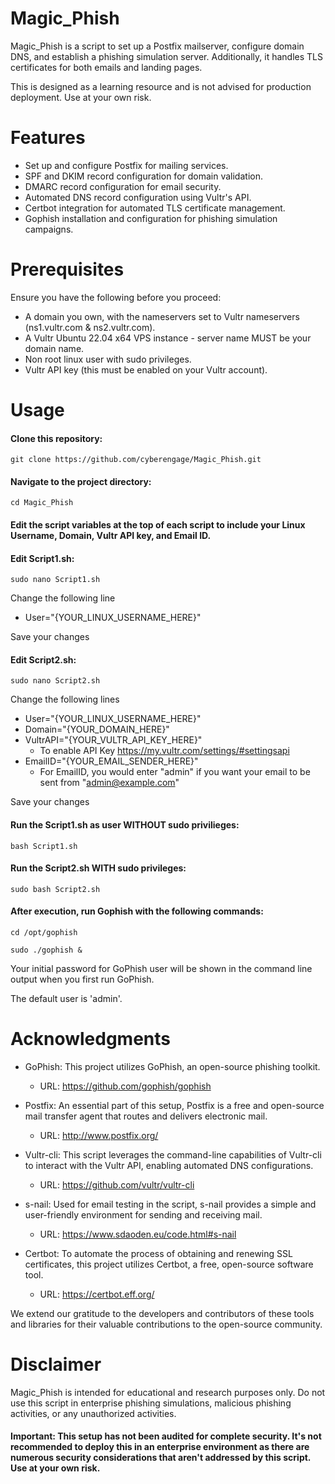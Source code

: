 # Magic_Phish

Magic_Phish is a script to set up a Postfix mailserver, configure domain DNS, and establish a phishing simulation server. Additionally, it handles TLS certificates for both emails and landing pages.

This is designed as a learning resource and is not advised for production deployment. Use at your own risk.

# Features
 - Set up and configure Postfix for mailing services.
 - SPF and DKIM record configuration for domain validation.
 - DMARC record configuration for email security.
 - Automated DNS record configuration using Vultr's API.
 - Certbot integration for automated TLS certificate management.
 - Gophish installation and configuration for phishing simulation campaigns.

# Prerequisites
Ensure you have the following before you proceed:

 - A domain you own, with the nameservers set to Vultr nameservers (ns1.vultr.com & ns2.vultr.com).
 - A Vultr Ubuntu 22.04 x64 VPS instance - server name MUST be your domain name.
 - Non root linux user with sudo privileges.
 - Vultr API key (this must be enabled on your Vultr account). 

# Usage
#### Clone this repository:
```
git clone https://github.com/cyberengage/Magic_Phish.git
```

#### Navigate to the project directory:
```
cd Magic_Phish
```
#### Edit the script variables at the top of each script to include your Linux Username, Domain, Vultr API key, and Email ID.

#### Edit Script1.sh:
```
sudo nano Script1.sh
```
Change the following line
 - User="{YOUR_LINUX_USERNAME_HERE}"

Save your changes

#### Edit Script2.sh:
```
sudo nano Script2.sh
```
Change the following lines

 - User="{YOUR_LINUX_USERNAME_HERE}"
 - Domain="{YOUR_DOMAIN_HERE}"
 - VultrAPI="{YOUR_VULTR_API_KEY_HERE}"
   - To enable API Key https://my.vultr.com/settings/#settingsapi
 - EmailID="{YOUR_EMAIL_SENDER_HERE}"
   - For EmailID, you would enter "admin" if you want your email to be sent from "admin@example.com"

Save your changes

#### Run the Script1.sh as user WITHOUT sudo privilieges:
```
bash Script1.sh
```

#### Run the Script2.sh WITH sudo privileges:
```
sudo bash Script2.sh
```
#### After execution, run Gophish with the following commands:
```
cd /opt/gophish

sudo ./gophish &
```

Your initial password for GoPhish user will be shown in the command line output when you first run GoPhish. 

The default user is 'admin'.


# Acknowledgments
 - GoPhish: This project utilizes GoPhish, an open-source phishing toolkit. 
   - URL: https://github.com/gophish/gophish

 - Postfix: An essential part of this setup, Postfix is a free and open-source mail transfer agent that routes and delivers electronic mail.  
   - URL: http://www.postfix.org/

 - Vultr-cli: This script leverages the command-line capabilities of Vultr-cli to interact with the Vultr API, enabling automated DNS configurations.
   - URL: https://github.com/vultr/vultr-cli

 - s-nail: Used for email testing in the script, s-nail provides a simple and user-friendly environment for sending and receiving mail. 
   - URL: https://www.sdaoden.eu/code.html#s-nail

 - Certbot: To automate the process of obtaining and renewing SSL certificates, this project utilizes Certbot, a free, open-source software tool.
   - URL: https://certbot.eff.org/

We extend our gratitude to the developers and contributors of these tools and libraries for their valuable contributions to the open-source community.

# Disclaimer
Magic_Phish is intended for educational and research purposes only. 
Do not use this script in enterprise phishing simulations, malicious phishing activities, or any unauthorized activities. 

#### Important: This setup has not been audited for complete security. It's not recommended to deploy this in an enterprise environment as there are numerous security considerations that aren't addressed by this script. Use at your own risk.
